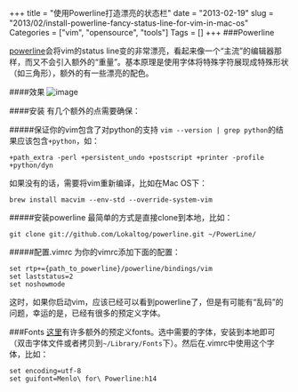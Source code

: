 +++
title = "使用Powerline打造漂亮的状态栏"
date = "2013-02-19"
slug = "2013/02/install-powerline-fancy-status-line-for-vim-in-mac-os"
Categories = ["vim", "opensource", "tools"]
Tags = []
+++
###Powerline

[powerline](https://github.com/Lokaltog/powerline)会将vim的status line变的非常漂亮，看起来像一个“主流”的编辑器那样，而又不会引入额外的“重量”。基本原理是使用字体将特殊字符展现成特殊形状（如三角形），额外的有一些漂亮的配色。

####效果
![image](/images/2013/02/vim-power-line-resized.png)

####安装
有几个额外的点需要确保：

#####保证你的vim包含了对python的支持
`vim --version | grep python`的结果应该包含`+python`，如：

```
+path_extra -perl +persistent_undo +postscript +printer -profile +python/dyn 
```
如果没有的话，需要将vim重新编译，比如在Mac OS下：

```
brew install macvim --env-std --override-system-vim
```

#####安装powerline
最简单的方式是直接clone到本地，比如：

```
git clone git://github.com/Lokaltog/powerline.git ~/PowerLine/
```

#####配置.vimrc
为你的vimrc添加下面的配置：

```
set rtp+={path_to_powerline}/powerline/bindings/vim
set laststatus=2
set noshowmode
```

这时，如果你启动vim，应该已经可以看到powerline了，但是有可能有“乱码”的问题，幸运的是，已经有很多的预定义字体。

###Fonts
[这里](https://github.com/Lokaltog/powerline-fonts)有许多额外的预定义fonts。选中需要的字体，安装到本地即可（双击字体文件或者拷贝到`~/Library/Fonts`下）。然后在.vimrc中使用这个字体，比如：

```
set encoding=utf-8
set guifont=Menlo\ for\ Powerline:h14
```

